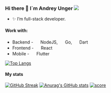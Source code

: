 ### Hi there 👋 I`m Andrey Unger        ![](https://komarev.com/ghpvc/?username=your-github-username)

- ✨ I’m full-stack developer. 
 
#### Work with:

* Backend - <img height="16" width="16" src="https://cdn.jsdelivr.net/npm/simple-icons@v6/icons/nodedotjs.svg" /> NodeJS, <img height="16" width="16" src="https://cdn.jsdelivr.net/npm/simple-icons@v6/icons/go.svg" /> Go, <img height="16" width="16" src="https://cdn.jsdelivr.net/npm/simple-icons@v6/icons/dart.svg" /> Dart
* Frontend - <img height="16" width="16" src="https://cdn.jsdelivr.net/npm/simple-icons@v6/icons/react.svg" /> React
* Mobile - <img height="16" width="16" src="https://cdn.jsdelivr.net/npm/simple-icons@v6/icons/flutter.svg" /> Flutter

[![Top Langs](https://github-readme-stats.vercel.app/api/top-langs/?username=unger1984&langs_count=8&layout=compact)](https://github.com/anuraghazra/github-readme-stats)

#### My stats

[![GitHub Streak](https://github-readme-streak-stats.herokuapp.com/?user=unger1984)](https://git.io/streak-stats)
[![Anurag's GitHub stats](https://github-readme-stats.vercel.app/api?username=unger1984)](https://github.com/anuraghazra/github-readme-stats)
[![score](https://cr-ss-service.azurewebsites.net/api/ScreenShot?widget=summary&username=unger1984&badges=3&show-avatar=false&show-header=false&branding=false&--bg-color=transparent)](https://profile.codersrank.io/user/unger1984)

